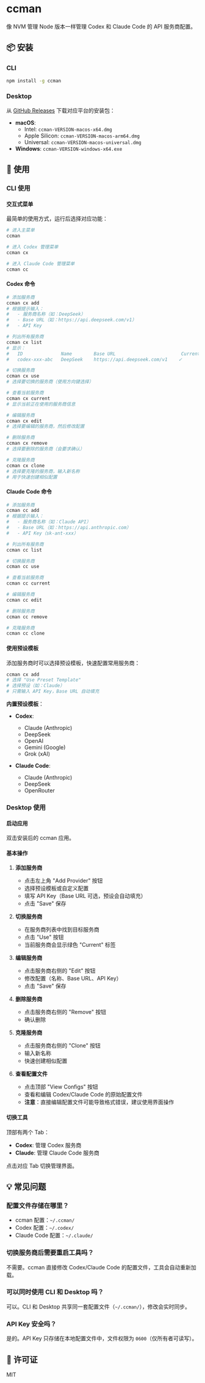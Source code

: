 # ccman

像 NVM 管理 Node 版本一样管理 Codex 和 Claude Code 的 API 服务商配置。

## 📦 安装

### CLI

```bash
npm install -g ccman
```

### Desktop

从 [GitHub Releases](https://github.com/2ue/ccm/releases) 下载对应平台的安装包：

- **macOS**:
  - Intel: `ccman-VERSION-macos-x64.dmg`
  - Apple Silicon: `ccman-VERSION-macos-arm64.dmg`
  - Universal: `ccman-VERSION-macos-universal.dmg`
- **Windows**: `ccman-VERSION-windows-x64.exe`

## 🚀 使用

### CLI 使用

#### 交互式菜单

最简单的使用方式，运行后选择对应功能：

```bash
# 进入主菜单
ccman

# 进入 Codex 管理菜单
ccman cx

# 进入 Claude Code 管理菜单
ccman cc
```

#### Codex 命令

```bash
# 添加服务商
ccman cx add
# 根据提示输入：
#   - 服务商名称（如：DeepSeek）
#   - Base URL（如：https://api.deepseek.com/v1）
#   - API Key

# 列出所有服务商
ccman cx list
# 显示：
#   ID              Name        Base URL                        Current
#   codex-xxx-abc   DeepSeek    https://api.deepseek.com/v1    ✓

# 切换服务商
ccman cx use
# 选择要切换的服务商（使用方向键选择）

# 查看当前服务商
ccman cx current
# 显示当前正在使用的服务商信息

# 编辑服务商
ccman cx edit
# 选择要编辑的服务商，然后修改配置

# 删除服务商
ccman cx remove
# 选择要删除的服务商（会要求确认）

# 克隆服务商
ccman cx clone
# 选择要克隆的服务商，输入新名称
# 用于快速创建相似配置
```

#### Claude Code 命令

```bash
# 添加服务商
ccman cc add
# 根据提示输入：
#   - 服务商名称（如：Claude API）
#   - Base URL（如：https://api.anthropic.com）
#   - API Key（sk-ant-xxx）

# 列出所有服务商
ccman cc list

# 切换服务商
ccman cc use

# 查看当前服务商
ccman cc current

# 编辑服务商
ccman cc edit

# 删除服务商
ccman cc remove

# 克隆服务商
ccman cc clone
```

#### 使用预设模板

添加服务商时可以选择预设模板，快速配置常用服务商：

```bash
ccman cx add
# 选择 "Use Preset Template"
# 选择预设（如：Claude）
# 只需输入 API Key，Base URL 自动填充
```

**内置预设模板**：

- **Codex**:
  - Claude (Anthropic)
  - DeepSeek
  - OpenAI
  - Gemini (Google)
  - Grok (xAI)

- **Claude Code**:
  - Claude (Anthropic)
  - DeepSeek
  - OpenRouter

### Desktop 使用

#### 启动应用

双击安装后的 ccman 应用。

#### 基本操作

1. **添加服务商**
   - 点击左上角 "Add Provider" 按钮
   - 选择预设模板或自定义配置
   - 填写 API Key（Base URL 可选，预设会自动填充）
   - 点击 "Save" 保存

2. **切换服务商**
   - 在服务商列表中找到目标服务商
   - 点击 "Use" 按钮
   - 当前服务商会显示绿色 "Current" 标签

3. **编辑服务商**
   - 点击服务商右侧的 "Edit" 按钮
   - 修改配置（名称、Base URL、API Key）
   - 点击 "Save" 保存

4. **删除服务商**
   - 点击服务商右侧的 "Remove" 按钮
   - 确认删除

5. **克隆服务商**
   - 点击服务商右侧的 "Clone" 按钮
   - 输入新名称
   - 快速创建相似配置

6. **查看配置文件**
   - 点击顶部 "View Configs" 按钮
   - 查看和编辑 Codex/Claude Code 的原始配置文件
   - **注意**：直接编辑配置文件可能导致格式错误，建议使用界面操作

#### 切换工具

顶部有两个 Tab：
- **Codex**: 管理 Codex 服务商
- **Claude**: 管理 Claude Code 服务商

点击对应 Tab 切换管理界面。

## 💡 常见问题

### 配置文件存储在哪里？

- ccman 配置：`~/.ccman/`
- Codex 配置：`~/.codex/`
- Claude Code 配置：`~/.claude/`

### 切换服务商后需要重启工具吗？

不需要。ccman 直接修改 Codex/Claude Code 的配置文件，工具会自动重新加载。

### 可以同时使用 CLI 和 Desktop 吗？

可以。CLI 和 Desktop 共享同一套配置文件（`~/.ccman/`），修改会实时同步。

### API Key 安全吗？

是的。API Key 只存储在本地配置文件中，文件权限为 `0600`（仅所有者可读写）。

## 📄 许可证

MIT
